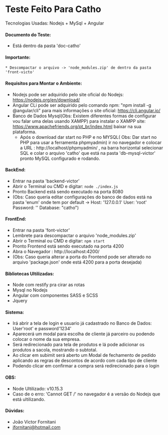 # Teste Feito Para Catho
Tecnologias Usadas: Nodejs + MySql + Angular

#### Documento do Teste:
* Está dentro da pasta 'doc-catho'

#### Importante:
	* Descompactar o arquivo -> 'node_modules.zip' de dentro da pasta 'front-victo' 


#### Requisitos para Montar o Ambiente:
* Nodejs pode ser adquirido pelo site oficial do Nodejs: https://nodejs.org/en/download/
* Angular CLi pode ser adquirido pelo comando npm: "npm install -g @angular/cli" para mais informações o site oficial: https://cli.angular.io/
* Banco de Dados Mysql(Obs: Existem diferentes formas de configurar vou falar uma delas usando XAMPP) para instalar o XAMPP site: https://www.apachefriends.org/pt_br/index.html baixar na sua plataforma.
	* Após o download dar start no PHP e no MYSQL( Obs: Dar start no PHP para usar a ferramenta phpmyadmin) ir no navegador e colocar a URL : http://localhost/phpmyadmin/ , na barra horizontal selecionar SQL e colar o arquivo 'catho' que está na pasta 'db-mysql-victor' pronto MySQL configurado e rodando. 


#### BackEnd:
* Entrar na pasta 'backend-victor' 
* Abrir o Terminal ou CMD e digitar: ``` node ./index.js ```
* Pronto Backend está sendo executado na porta 8080
* (Obs: Caso queria editar configurações do banco de dados está na pasta 'enum' onde tem por default -> Host: '127.0.0.1' User: 'root' Password: '' Database: "catho")

#### FrontEnd:
* Entrar na pasta 'font-victor'
* Lembrete para descompactar o arquivo 'node_modules.zip'
* Abrir o Terminal ou CMD e digitar:  ``` npm start ```
* Pronto Frontend está sendo executado na porta 4200
* Abra o Navegador : http://localhost:4200/
* (Obs: Caso queria alterar a porta do Frontend pode ser alterado no arquivo 'package.json' onde está 4200 para a porta desejada)


#### Bibliotecas Ultilizadas:
* Node com restify pra cirar as rotas
* Mysql no Nodejs
* Angular com componentes SASS e SCSS
* Jquery

#### Sistema:
* Irá abrir a tela de login e usuario já cadastrado no Banco de Dados: User'root' e password'1234'
* Aparecerá um modal para escolha de cliente já parceiro ou podendo colocar o nome da sua empresa.
* Será redirecionado para tela de produtos e lá pode adicionar os produtos a sacola, mostrando o subtotal.
* Ao clicar em subimit será aberto um Modal de fechamento de pedido aplicando as regras de descontos de acordo com cada tipo de cliente
* Podendo clicar em confirmar a compra será redirecionado para o login

#### OBS:
* Node Ultilizado: v10.15.3
* Caso de o erro: 'Cannot GET /' no navegador é a versão do Nodejs que está ultilizando.

#### Dúvidas:
* João Victor Fornitani
* jfornitani@hotmail.com
